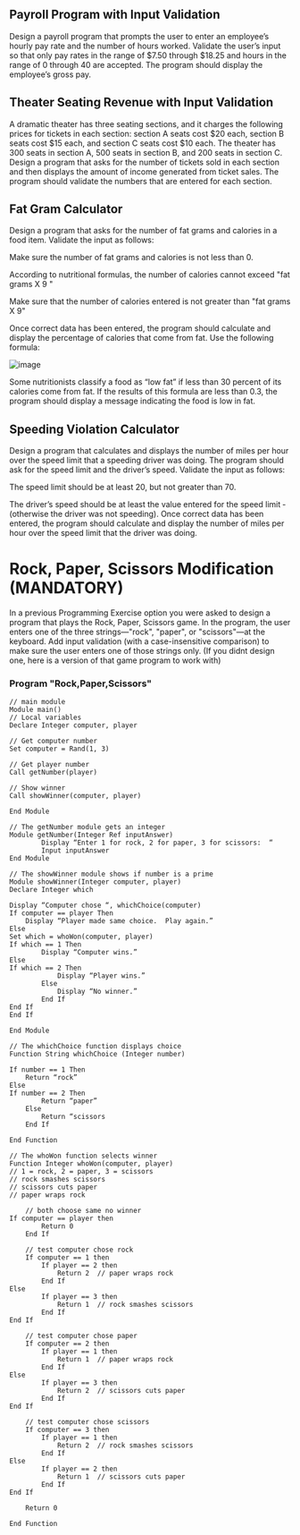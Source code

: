 
##  Payroll Program with Input Validation


Design a payroll program that prompts the user to enter an employee’s hourly pay rate and the number of hours worked. Validate the user’s input so that only pay rates in the range of $7.50 through $18.25 and hours in the range of 0 through 40 are accepted. The program should display the employee’s gross pay.

## Theater Seating Revenue with Input Validation

A dramatic theater has three seating sections, and it charges the following prices for tickets in each section: section A seats cost $20 each, section B seats cost $15 each, and section C seats cost $10 each. The theater has 300 seats in section A, 500 seats in section B, and 200 seats in section C. Design a program that asks for the number of tickets sold in each section and then displays the amount of income generated from ticket sales. The program should validate the numbers that are entered for each section.

## Fat Gram Calculator

Design a program that asks for the number of fat grams and calories in a food item. Validate the input as follows:

Make sure the number of fat grams and calories is not less than 0.

According to nutritional formulas, the number of calories cannot exceed "fat grams X 9 "

Make sure that the number of calories entered is not greater than "fat grams X 9"

Once correct data has been entered, the program should calculate and display the percentage of calories that come from fat. Use the following formula:

![image](https://user-images.githubusercontent.com/47218880/67504468-0ba93a80-f64f-11e9-85d0-f080ac66a64a.png)

Some nutritionists classify a food as “low fat” if less than 30 percent of its calories come from fat. If the results of this formula are less than 0.3, the program should display a message indicating the food is low in fat.

## Speeding Violation Calculator

Design a program that calculates and displays the number of miles per hour over the speed limit that a speeding driver was doing. The program should ask for the speed limit and the driver’s speed. Validate the input as follows:

The speed limit should be at least 20, but not greater than 70.

The driver’s speed should be at least the value entered for the speed limit ­(otherwise the driver was not speeding).
Once correct data has been entered, the program should calculate and display the number of miles per hour over the speed limit that the driver was doing.

# Rock, Paper, Scissors Modification (MANDATORY)

In a previous Programming Exercise option you were asked to design a program that plays the Rock, Paper, Scissors game. In the program, the user enters one of the three strings—"rock", "paper", or "scissors"—at the keyboard. Add input validation (with a case-insensitive comparison) to make sure the user enters one of those strings only.
(If you didnt design one, here is a version of that game program to work with) 

### Program "Rock,Paper,Scissors"

```
// main module
Module main()
// Local variables
Declare Integer computer, player

// Get computer number
Set computer = Rand(1, 3)

// Get player number
Call getNumber(player)

// Show winner
Call showWinner(computer, player)

End Module

// The getNumber module gets an integer
Module getNumber(Integer Ref inputAnswer)
		Display “Enter 1 for rock, 2 for paper, 3 for scissors:  “
		Input inputAnswer
End Module

// The showWinner module shows if number is a prime
Module showWinner(Integer computer, player)
Declare Integer which

Display “Computer chose “, whichChoice(computer)
If computer == player Then
	Display “Player made same choice.  Play again.”
Else
Set which = whoWon(computer, player)
If which == 1 Then
		Display “Computer wins.”
Else
If which == 2 Then
			Display “Player wins.”
		Else
			Display “No winner.”
		End If
End If
End If

End Module

// The whichChoice function displays choice 
Function String whichChoice (Integer number)

If number == 1 Then
	Return “rock”
Else
If number == 2 Then
		Return “paper”
	Else
		Return “scissors
	End If

End Function

// The whoWon function selects winner 
Function Integer whoWon(computer, player)
// 1 = rock, 2 = paper, 3 = scissors
// rock smashes scissors
// scissors cuts paper
// paper wraps rock

	// both choose same no winner
If computer == player then
		Return 0
	End If

	// test computer chose rock
	If computer == 1 then
		If player == 2 then
			Return 2  // paper wraps rock
		End If
Else
		If player == 3 then
			Return 1  // rock smashes scissors
		End If
End If

	// test computer chose paper
	If computer == 2 then
		If player == 1 then
			Return 1  // paper wraps rock
		End If
Else
		If player == 3 then
			Return 2  // scissors cuts paper
		End If
End If

	// test computer chose scissors
	If computer == 3 then
		If player == 1 then
			Return 2  // rock smashes scissors 
		End If
Else
		If player == 2 then
			Return 1  // scissors cuts paper
		End If
End If

	Return 0

End Function
```
